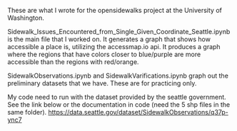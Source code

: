 These are what I wrote for the opensidewalks project at the University of Washington. 

Sidewalk_Issues_Encountered_from_Single_Given_Coordinate_Seattle.ipynb is the main file that I worked on. It generates a graph that shows how accessible a place is, utilizing the accessmap.io api. It produces a graph where the regions that have colors closer to blue/purple are more accessible than the regions with red/orange. 

SidewalkObservations.ipynb and SidewalkVarifications.ipynb graph out the preliminary datasets that we have. These are for practicing only. 

My code need to run with the dataset provided by the seattle government. See the link below or the documentation in code (need the 5 shp files in the same folder). 
https://data.seattle.gov/dataset/SidewalkObservations/q37p-ync7
